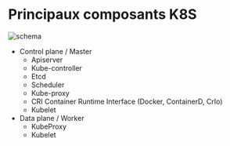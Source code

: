 # Principaux composants K8S
![schema](https://obeyler.github.io/formation/images/architecture-K8S.svg)
- Control plane / Master
    - Apiserver
    - Kube-controller
    - Etcd
    - Scheduler
    - Kube-proxy
    - CRI Container Runtime Interface (Docker, ContainerD, CrIo)
    - Kubelet
- Data plane / Worker
    - KubeProxy
    - Kubelet
